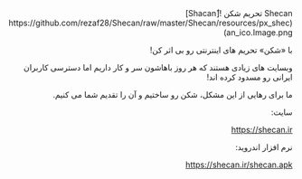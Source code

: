 <div dir="rtl"> 
 Shecan تحریم شکن
![ُShacan](https://github.com/rezaf28/Shecan/raw/master/Shecan/resources/px_shecan_ico.Image.png)

با «شکن» تحریم های اینترنتی رو بی اثر کن! 

وبسایت های زیادی هستند که هر روز باهاشون سر و کار داریم اما دسترسی کاربران ایرانی رو مسدود کرده اند!

ما برای رهایی از این مشکل، شکن رو ساختیم و آن را تقدیم شما می کنیم.

سایت:

https://shecan.ir

نرم افزار اندروید:

https://shecan.ir/shecan.apk 
</div>
